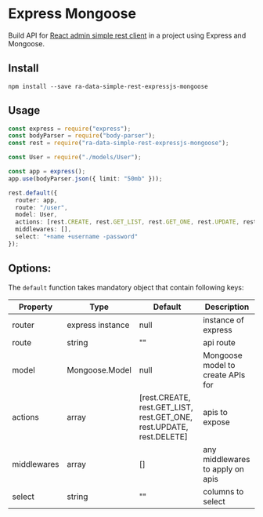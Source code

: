 # Express Mongoose

Build API for [React admin simple rest client](https://github.com/marmelab/react-admin/edit/master/packages/ra-data-simple-rest) in a project using Express and Mongoose.

## Install

```
npm install --save ra-data-simple-rest-expressjs-mongoose
```

## Usage

```ts
const express = require("express");
const bodyParser = require("body-parser");
const rest = require("ra-data-simple-rest-expressjs-mongoose");

const User = require("./models/User");

const app = express();
app.use(bodyParser.json({ limit: "50mb" }));

rest.default({
  router: app,
  route: "/user",
  model: User,
  actions: [rest.CREATE, rest.GET_LIST, rest.GET_ONE, rest.UPDATE, rest.DELETE],
  middlewares: [],
  select: "+name +username -password"
});
```

## Options:

The `default` function takes mandatory object that contain following keys:

| Property    | Type             | Default                                                              | Description                       |
| ----------- | ---------------- | -------------------------------------------------------------------- | --------------------------------- |
| router      | express instance | null                                                                 | instance of express               |
| route       | string           | ""                                                                   | api route                         |
| model       | Mongoose.Model   | null                                                                 | Mongoose model to create APIs for |
| actions     | array            | [rest.CREATE, rest.GET_LIST, rest.GET_ONE, rest.UPDATE, rest.DELETE] | apis to expose                    |
| middlewares | array            | []                                                                   | any middlewares to apply on apis  |
| select      | string           | ""                                                                   | columns to select                 |
